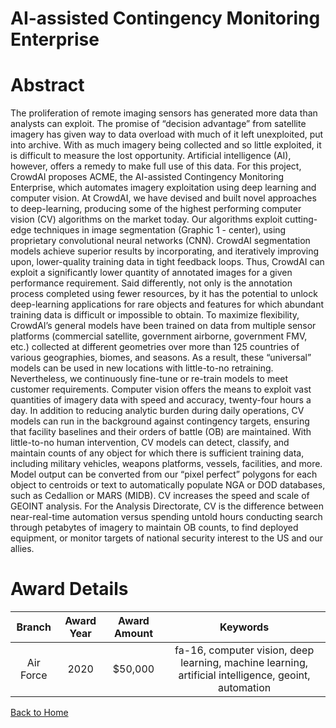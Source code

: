 
AI-assisted Contingency Monitoring Enterprise
=============================================

# Abstract


The proliferation of remote imaging sensors has generated more data than analysts can exploit. The promise of “decision advantage” from satellite imagery has given way to data overload with much of it left unexploited, put into archive. With as much imagery being collected and so little exploited, it is difficult to measure the lost opportunity. Artificial intelligence (AI), however, offers a remedy to make full use of this data. For this project, CrowdAI proposes ACME, the AI-assisted Contingency Monitoring Enterprise, which automates imagery exploitation using deep learning and computer vision. At CrowdAI, we have devised and built novel approaches to deep-learning, producing some of the highest performing computer vision (CV) algorithms on the market today. Our algorithms exploit cutting-edge techniques in image segmentation (Graphic 1 - center), using proprietary convolutional neural networks (CNN). CrowdAI segmentation models achieve superior results by incorporating, and iteratively improving upon, lower-quality training data in tight feedback loops. Thus, CrowdAI can exploit a significantly lower quantity of annotated images for a given performance requirement. Said differently, not only is the annotation process completed using fewer resources, by it has the potential to unlock deep-learning applications for rare objects and features for which abundant training data is difficult or impossible to obtain. To maximize flexibility, CrowdAI’s general models have been trained on data from multiple sensor platforms (commercial satellite, government airborne, government FMV, etc.) collected at different geometries over more than 125 countries of various geographies, biomes, and seasons. As a result, these “universal” models can be used in new locations with little-to-no retraining. Nevertheless, we continuously fine-tune or re-train models to meet customer requirements. Computer vision offers the means to exploit vast quantities of imagery data with speed and accuracy, twenty-four hours a day. In addition to reducing analytic burden during daily operations, CV models can run in the background against contingency targets, ensuring that facility baselines and their orders of battle (OB) are maintained. With little-to-no human intervention, CV models can detect, classify, and maintain counts of any object for which there is sufficient training data, including military vehicles, weapons platforms, vessels, facilities, and more. Model output can be converted from our “pixel perfect” polygons for each object to centroids or text to automatically populate NGA or DOD databases, such as Cedallion or MARS (MIDB). CV increases the speed and scale of GEOINT analysis. For the Analysis Directorate, CV is the difference between near-real-time automation versus spending untold hours conducting search through petabytes of imagery to maintain OB counts, to find deployed equipment, or monitor targets of national security interest to the US and our allies.  

# Award Details

|Branch|Award Year|Award Amount|Keywords|
| :---: | :---: | :---: | :---: |
|Air Force|2020|$50,000|fa-16, computer vision, deep learning, machine learning, artificial intelligence, geoint, automation|
  
  


[Back to Home](https://github.com/chrischow/dod_sbir_awards/Reports/DJ/#1729)